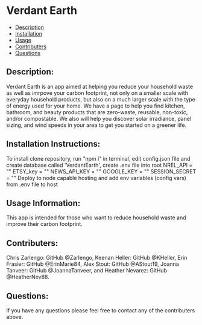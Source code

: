 # Verdant Earth
  
  * [Description](#description)
  * [Installation](#installation)
  * [Usage](#usage)
  * [Contributers](#contributing)
  * [Questions](#questions)
  
  
## Description:
  Verdant Earth is an app aimed at helping you reduce your household waste as well as imrpove your carbon footprint, not only on a smaller scale with everyday household products, but also on a much larger scale with the type of energy used for your home. We have a page to help you find kitchen, bathroom, and beauty products that are zero-waste, reusable, non-toxic, and/or compostable. We also will help you discover solar irradiance, panel sizing, and wind speeds in your area to get you started on a greener life. 
  ## Installation Instructions:
  To install clone repository, run "npm i" in terminal, edit config.json file and create database called 'VerdantEarth', create .env file into root
   NREL_API = ""
   ETSY_key = ""
   NEWS_API_KEY = ""
   GOOGLE_KEY = ""
   SESSION_SECRET = ""
Deploy to node capable hosting and add env variables (config vars) from .env file to host
  ## Usage Information:
  This app is intended for those who want to reduce household waste and improve their carbon footprint.
  ## Contributers:
 Chris Zarlengo: GitHub @Zarlengo, Keenan Heller: GitHub @KHeller, Erin Frasier: GitHub @ErinMarie84, Alex Stout: GitHub @AStout19, Joanna Tanveer: GitHub @JoannaTanveer, and Heather Nevarez: GitHub @HeatherNev88.
## Questions:
If you have any questions please feel free to contact any of the contributers above.
